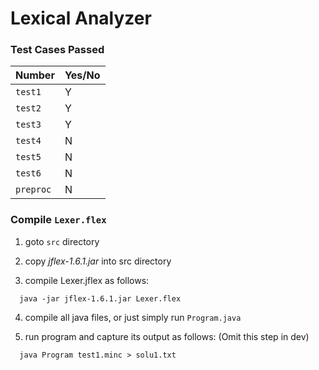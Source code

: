 # Lexical Analyzer
### Test Cases Passed

| Number               | Yes/No |
|----------------------|-------|
| <code>test1</code>   | Y     |
| <code>test2</code>   | Y     |
| <code>test3</code>   | Y     |
| <code>test4</code>   | N     |
| <code>test5</code>   | N     |
| <code>test6</code>   | N     |
| <code>preproc</code> | N     |

### Compile <code>Lexer.flex</code>
1. goto <code>src</code> directory

2. copy <i>jflex-1.6.1.jar</i> into src directory

3. compile Lexer.jflex as follows:
```shell
  java -jar jflex-1.6.1.jar Lexer.flex
```
4. compile all java files, or just simply run <code>Program.java</code>

5. run program and capture its output as follows: (Omit this step in dev)
```shell
  java Program test1.minc > solu1.txt
```

